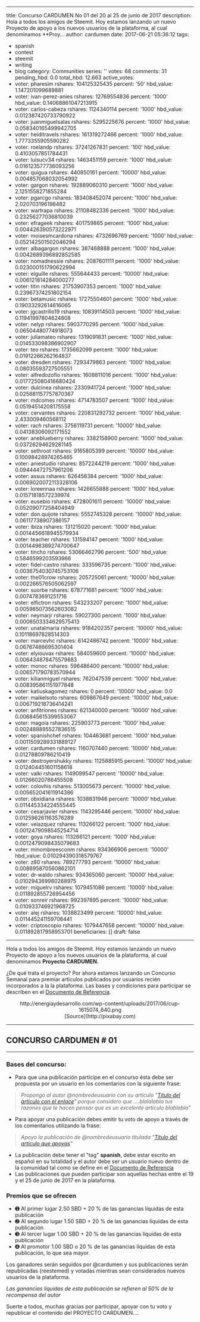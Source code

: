
---
title: Concurso CARDUMEN No 01 del 20 al 25 de junio de 2017
description: Hola a todos los amigos de Steemit. Hoy estamos lanzando un nuevo Proyecto
  de apoyo a los nuevos usuarios de la plataforma, al cual denominamos **Proy...
author: cardumen
date: 2017-06-21 05:36:12
tags:
- spanish
- contest
- steemit
- writing
- blog
category: Communities
series: ''
votes: 68
comments: 31
pending_hbd: 0.0
total_hbd: 12.663
active_votes:
- voter: pharesim
  rshares: 104125325435
  percent: '50'
  hbd_value: 1.147201099689881
- voter: ivan-perez-anies
  rshares: 12769554836
  percent: '1000'
  hbd_value: 0.14068861047213915
- voter: carlos-cabeza
  rshares: 1124340114
  percent: '1000'
  hbd_value: 0.012387420733790922
- voter: juanmiguelsalas
  rshares: 5295225676
  percent: '1000'
  hbd_value: 0.058340165499942705
- voter: heiditravels
  rshares: 161319272466
  percent: '1000'
  hbd_value: 1.7773355905590282
- voter: roelandp
  rshares: 37241267831
  percent: '100'
  hbd_value: 0.4103057851784431
- voter: luisucv34
  rshares: 1463451159
  percent: '1000'
  hbd_value: 0.016123577736093256
- voter: quigua
  rshares: 440850161
  percent: '10000'
  hbd_value: 0.004857068032054992
- voter: gargon
  rshares: 192889060310
  percent: '1000'
  hbd_value: 2.1251558271855284
- voter: pgarcgo
  rshares: 183408452074
  percent: '1000'
  hbd_value: 2.020703196198482
- voter: wartrapa
  rshares: 21108482336
  percent: '1000'
  hbd_value: 0.23256277036810039
- voter: efrageek
  rshares: 401759865
  percent: '1000'
  hbd_value: 0.004426390573222971
- voter: moisesmcardona
  rshares: 4732696769
  percent: '1000'
  hbd_value: 0.052142501502046294
- voter: albagargon
  rshares: 387468888
  percent: '1000'
  hbd_value: 0.0042689396892852585
- voter: nomadnessie
  rshares: 2087601111
  percent: '1000'
  hbd_value: 0.023000151790622994
- voter: elguille
  rshares: 555644433
  percent: '10000'
  hbd_value: 0.006121814284000277
- voter: titin
  rshares: 21753907353
  percent: '1000'
  hbd_value: 0.23967374251802154
- voter: betamusic
  rshares: 17275504601
  percent: '1000'
  hbd_value: 0.19033292614616065
- voter: jgcastrillo19
  rshares: 10839114503
  percent: '1000'
  hbd_value: 0.11941997804624808
- voter: nelyp
  rshares: 5903770295
  percent: '1000'
  hbd_value: 0.06504480774918073
- voter: juliamateo
  rshares: 1319091831
  percent: '1000'
  hbd_value: 0.014533098386902907
- voter: teo
  rshares: 1735662099
  percent: '1000'
  hbd_value: 0.01912266262164837
- voter: dresden
  rshares: 7293479863
  percent: '1000'
  hbd_value: 0.08035593727505551
- voter: alfredozofio
  rshares: 1608811016
  percent: '1000'
  hbd_value: 0.017725080416680424
- voter: dulcinea
  rshares: 2330941724
  percent: '1000'
  hbd_value: 0.025681157757870367
- voter: mdcomes
  rshares: 4714783507
  percent: '1000'
  hbd_value: 0.05194514208175558
- voter: cervantes
  rshares: 220831292732
  percent: '1000'
  hbd_value: 2.433009460568112
- voter: rach
  rshares: 3756119731
  percent: '10000'
  hbd_value: 0.04138306092171552
- voter: aneblueberry
  rshares: 3382158900
  percent: '1000'
  hbd_value: 0.03726294629281145
- voter: sethroot
  rshares: 9165805399
  percent: '10000'
  hbd_value: 0.10098428974265465
- voter: aniestudio
  rshares: 8572244219
  percent: '1000'
  hbd_value: 0.09444472757961206
- voter: assus
  rshares: 626458384
  percent: '1000'
  hbd_value: 0.0069020072113328106
- voter: loreennaa
  rshares: 1426655888
  percent: '1000'
  hbd_value: 0.01571818572239974
- voter: eusebio
  rshares: 4728001611
  percent: '10000'
  hbd_value: 0.05209077258404949
- voter: don.quijote
  rshares: 5552745328
  percent: '10000'
  hbd_value: 0.06117738907386157
- voter: ibiza
  rshares: 131215020
  percent: '1000'
  hbd_value: 0.0014456618945579934
- voter: teacher
  rshares: 131594147
  percent: '1000'
  hbd_value: 0.0014498389274700647
- voter: tincho
  rshares: 53066462796
  percent: '500'
  hbd_value: 0.5846599203593966
- voter: fidel-castro
  rshares: 333596735
  percent: '1000'
  hbd_value: 0.0036754030745753106
- voter: the01crow
  rshares: 205725061
  percent: '10000'
  hbd_value: 0.002266576505062597
- voter: suorbe
  rshares: 678771681
  percent: '1000'
  hbd_value: 0.0074783691251716
- voter: elfictron
  rshares: 543233207
  percent: '1000'
  hbd_value: 0.005985073562603082
- voter: neymarjr
  rshares: 59027300
  percent: '1000'
  hbd_value: 0.0006503334629575413
- voter: unatalmaria
  rshares: 9184202357
  percent: '10000'
  hbd_value: 0.10118697828514303
- voter: marcevhc
  rshares: 6142486742
  percent: '10000'
  hbd_value: 0.06767486695301404
- voter: elyiouvax
  rshares: 584059600
  percent: '10000'
  hbd_value: 0.006434878475579883
- voter: monoc
  rshares: 596486400
  percent: '10000'
  hbd_value: 0.006571790783570944
- voter: kilianmiguel
  rshares: 762047539
  percent: '1000'
  hbd_value: 0.008395861151977848
- voter: katiuskagomez
  rshares: 0
  percent: '10000'
  hbd_value: 0.0
- voter: maikelsoto
  rshares: 609867649
  percent: '10000'
  hbd_value: 0.006719218736414241
- voter: anfitriones
  rshares: 621340000
  percent: '10000'
  hbd_value: 0.006845615399553067
- voter: magoia
  rshares: 225903773
  percent: '1000'
  hbd_value: 0.002488895527836515
- voter: spanishchef
  rshares: 104463681
  percent: '1000'
  hbd_value: 0.0011509289331889127
- voter: cardumen
  rshares: 1160707440
  percent: '10000'
  hbd_value: 0.01278809786210419
- voter: destroyershukky
  rshares: 1125885915
  percent: '10000'
  hbd_value: 0.012404451601158618
- voter: valki
  rshares: 1149099547
  percent: '10000'
  hbd_value: 0.01266020786455508
- voter: colovhis
  rshares: 513005673
  percent: '10000'
  hbd_value: 0.005652041611914386
- voter: obxidiana
  rshares: 1038831946
  percent: '10000'
  hbd_value: 0.011445334224555445
- voter: cesarjavier
  rshares: 1143295446
  percent: '10000'
  hbd_value: 0.012596261163576289
- voter: velazquez
  rshares: 113266122
  percent: '1000'
  hbd_value: 0.0012479098545254714
- voter: goya
  rshares: 113266121
  percent: '1000'
  hbd_value: 0.0012479098435079683
- voter: minombreesconm
  rshares: 934366906
  percent: '10000'
  hbd_value: 0.010294390318579767
- voter: z80
  rshares: 789277793
  percent: '10000'
  hbd_value: 0.008695870560862101
- voter: dr-waldo
  rshares: 934365060
  percent: '10000'
  hbd_value: 0.010294369980268975
- voter: miguelrv
  rshares: 1079451086
  percent: '10000'
  hbd_value: 0.011892855726954456
- voter: sonreir
  rshares: 992397895
  percent: '10000'
  hbd_value: 0.010933746921968725
- voter: alej
  rshares: 1038823499
  percent: '10000'
  hbd_value: 0.011445241159706441
- voter: criptoscopio
  rshares: 1079447658
  percent: '10000'
  hbd_value: 0.011892817958953701
beneficiaries: []
draft: false
---

Hola a todos los amigos de Steemit. Hoy estamos lanzando un nuevo Proyecto de apoyo a los nuevos usuarios de la plataforma, al cual denominamos **Proyecto CARDUMEN.**

¿De qué trata el proyecto? Por ahora estamos lanzando un Concurso Semanal para premiar artículos publicados por usuarios recién incorporados a la la plataforma. Las bases y condiciones para participar se describen en el [Documento de Referencia](https://steemit.com/spanish/@cardumen/documento-referencial-del-proyecto-cardumen).

<center>http://energiaydesarrollo.com/wp-content/uploads/2017/06/cup-1615074_640.png</center>
<center>[Source](http://pixabay.com)</center>

---
## CONCURSO CARDUMEN # 01

---

### Bases del concurso:
- Para que una publicación participe en el concurso ésta debe ser propuesta por un usuario en los comentarios con la siguiente frase: 
>*Propongo al autor @nombredeusuario con su artículo "[Título del artículo con el enlace]()" porque considero que ....blalalabla tus razones que te hacen pensar que es un excelente artículo blablabla"*
- Para apoyar una publicación debes emitir tu voto de apoyo a través de los comentarios utilizando la frase:
> *Apoyo la publicación de @nombredeusuario titulada "[Título del artículo que apoyas]()"*
- La publicación debe tener el "tag" **spanish**, debe estar escrito en español en su totalidad y el autor debe ser un usuario nuevo dentro de la comunidad tal como se define en el [Documento de Referencia](https://steemit.com/spanish/@cardumen/documento-referencial-del-proyecto-cardumen)
- Las publicaciones que pueden participar son aquellas hechas entre el 19 y el 25 de junio de 2017 en la plataforma.

### Premios que se ofrecen
- ➊ Al primer lugar      2.50 SBD + 20 % de las ganancias líquidas de esta publicación
- ➋ Al segundo lugar  1.50 SBD + 20 % de las ganancias líquidas de esta publicación
- ➌ Al tercer lugar        1.00 SBD + 20 % de las ganancias líquidas de esta publicación
- ➍ Al promotor            1.00 SBD o 20 % de las ganancias líquidas de esta publicación, lo que sea mayor.

Los ganadores serán seguidos por @cardumen y sus publicaciones serán republicadas (reestemed) y votadas mientras sean considerados nuevos usuarios de la plataforma. 

*Las ganancias líquidas de esta publicación se refieren al 50% de la recompensa del autor*

Suerte a todos, muchas gracias por participar,  apoyar con tu voto y  republicar el contenido del PROYECTO CARDUMEN.... 